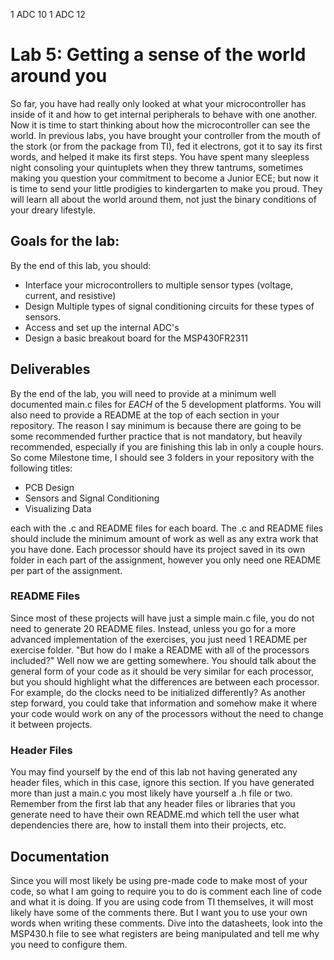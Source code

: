 1 ADC 10
1 ADC 12

# Lab 5: Getting a sense of the world around you
So far, you have had really only looked at what your microcontroller has inside of it and how to get internal peripherals to behave with one another. Now it is time to start thinking about how the microcontroller can see the world. In previous labs, you have brought your controller from the mouth of the stork (or from the package from TI), fed it electrons, got it to say its first words, and helped it make its first steps. You have spent many sleepless night consoling your quintuplets when they threw tantrums, sometimes making you question your commitment to become a Junior ECE; but now it is time to send your little prodigies to kindergarten to make you proud. They will learn all about the world around them, not just the binary conditions of your dreary lifestyle. 

## Goals for the lab:
By the end of this lab, you should:
* Interface your microcontrollers to multiple sensor types (voltage, current, and resistive)
* Design Multiple types of signal conditioning circuits for these types of sensors.
* Access and set up the internal ADC's
* Design a basic breakout board for the MSP430FR2311

## Deliverables
By the end of the lab, you will need to provide at a minimum well documented main.c files for *EACH* of the 5 development platforms. You will also need to provide a README at the top of each section in your repository. The reason I say minimum is because there are going to be some recommended further practice that is not mandatory, but heavily recommended, especially if you are finishing this lab in only a couple hours. So come Milestone time, I should see 3 folders in your repository with the following titles:
* PCB Design
* Sensors and Signal Conditioning
* Visualizing Data

each with the .c and README files for each board. The .c and README files should include the minimum amount of work as well as any extra work that you have done. Each processor should have its project saved in its own folder in each part of the assignment, however you only need one README per part of the assignment.

### README Files
Since most of these projects will have just a simple main.c file, you do not need to generate 20 README files. Instead, unless you go for a more advanced implementation of the exercises, you just need 1 README per exercise folder. "But how do I make a README with all of the processors included?" Well now we are getting somewhere. You should talk about the general form of your code as it should be very similar for each processor, but you should highlight what the differences are between each processor. For example, do the clocks need to be initialized differently? As another step forward, you could take that information and somehow make it where your code would work on any of the processors without the need to change it between projects.

### Header Files
You may find yourself by the end of this lab not having generated any header files, which in this case, ignore this section. If you have generated more than just a main.c you most likely have yourself a .h file or two. Remember from the first lab that any header files or libraries that you generate need to have their own README.md which tell the user what dependencies there are, how to install them into their projects, etc.

## Documentation
Since you will most likely be using pre-made code to make most of your code, so what I am going to require you to do is comment each line of code and what it is doing. If you are using code from TI themselves, it will most likely have some of the comments there. But I want you to use your own words when writing these comments. Dive into the datasheets, look into the MSP430.h file to see what registers are being manipulated and tell me why you need to configure them. 
